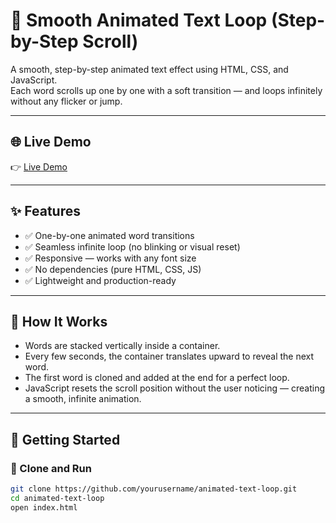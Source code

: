 # 🔁 Smooth Animated Text Loop (Step-by-Step Scroll)

A smooth, step-by-step animated text effect using HTML, CSS, and JavaScript.  
Each word scrolls up one by one with a soft transition — and loops infinitely without any flicker or jump.

---

## 🌐 Live Demo

👉 <a href="https://ismail-fsbb.github.io/Smooth-Animation-Text/" target="_blank">Live Demo</a>

---

## ✨ Features

- ✅ One-by-one animated word transitions
- ✅ Seamless infinite loop (no blinking or visual reset)
- ✅ Responsive — works with any font size
- ✅ No dependencies (pure HTML, CSS, JS)
- ✅ Lightweight and production-ready

---

## 🧠 How It Works

- Words are stacked vertically inside a container.
- Every few seconds, the container translates upward to reveal the next word.
- The first word is cloned and added at the end for a perfect loop.
- JavaScript resets the scroll position without the user noticing — creating a smooth, infinite animation.

---

## 🚀 Getting Started

### 🔧 Clone and Run

```bash
git clone https://github.com/yourusername/animated-text-loop.git
cd animated-text-loop
open index.html
